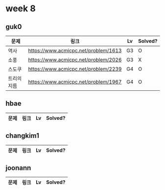 # week 8

## guk0
| 문제 | 링크 | Lv  | Solved? |
| --- | --- | --- | --- |
| 역사 | https://www.acmicpc.net/problem/1613 | G3 | O |
| 소풍 | https://www.acmicpc.net/problem/2026 | G3 | X |
| 스도쿠 | https://www.acmicpc.net/problem/2239 | G4 | O |
| 트리의 지름 | https://www.acmicpc.net/problem/1967 | G4 | O |

## hbae 
| 문제 | 링크 | Lv  | Solved? |
| --- | --- | --- | --- |

## changkim1
| 문제 | 링크 | Lv  | Solved? |
| --- | --- | --- | --- |

## joonann
| 문제 | 링크 | Lv  | Solved? |
| --- | --- | --- | --- |
